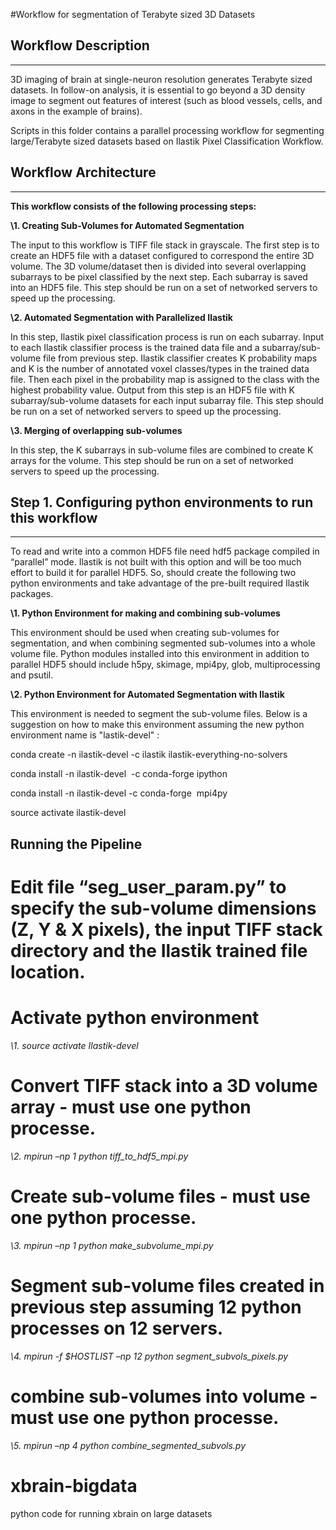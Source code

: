 #Workflow for segmentation of Terabyte sized 3D Datasets


## Workflow Description
--------------------
3D imaging of brain at single-neuron resolution generates Terabyte sized datasets. In follow-on analysis, it is essential to go beyond a 3D density image to segment out features of interest (such as blood vessels, cells, and axons in the example of brains).

Scripts in this folder contains a parallel processing workflow for segmenting large/Terabyte sized datasets based on Ilastik Pixel Classification Workflow.

## Workflow Architecture
---------------------
**This workflow consists of the following processing steps:**

**\1. Creating Sub-Volumes for Automated Segmentation**

The input to this workflow is TIFF file stack in grayscale. The first step is to create an HDF5 file with a dataset configured to correspond the entire 3D volume. The 3D volume/dataset then is divided into several overlapping subarrays to be pixel classified by the next step. Each subarray is saved into an HDF5 file. 
This step should be run on a set of networked servers to speed up the processing.

**\2. Automated Segmentation with Parallelized Ilastik**

In this step, Ilastik pixel classification process is run on each subarray. Input to each Ilastik classifier process is the trained data file and a subarray/sub-volume file from previous step. Ilastik classifier creates K probability maps and K is the number of annotated voxel classes/types in the trained data file. Then each pixel in the probability map is assigned to the class with the highest probability value. Output from this step is an HDF5 file with K subarray/sub-volume datasets for each input subarray file.
This step should be run on a set of networked servers to speed up the processing.

**\3. Merging of overlapping sub-volumes**

In this step, the K subarrays in sub-volume files are combined to create K arrays for the volume. 
This step should be run on a set of networked servers to speed up the processing.


## Step 1. Configuring python environments to run this workflow
----------------------------------------------------

To read and write into a common HDF5 file need hdf5 package compiled in “parallel” mode. Ilastik is not built with this option and will be too much effort to build it for parallel HDF5. So, should create the following two python environments and take advantage of the pre-built required Ilastik packages.

**\1. Python Environment for making and combining sub-volumes**

This environment should be used when creating sub-volumes for segmentation, and when combining segmented sub-volumes into a whole volume file. Python modules installed into this environment in addition to parallel HDF5 should include h5py, skimage, mpi4py, glob, multiprocessing and psutil.

**\2. Python Environment for Automated Segmentation with Ilastik**

This environment is needed to segment the sub-volume files. Below is a suggestion on how to make this environment assuming the new python environment name is "lastik-devel" :

conda create -n ilastik-devel -c ilastik ilastik-everything-no-solvers

conda install -n ilastik-devel  -c conda-forge ipython

conda install -n ilastik-devel -c conda-forge  mpi4py

source activate ilastik-devel


## Running the Pipeline

# Edit file “seg_user_param.py” to specify the sub-volume dimensions (Z, Y & X pixels), the input TIFF stack directory and the Ilastik trained file location.

# Activate python environment

*\1. source activate Ilastik-devel*

# Convert TIFF stack into a 3D volume array - **must use one python processe.**

*\2. mpirun –np 1 python tiff_to_hdf5_mpi.py*

# Create sub-volume files - **must use one python processe.**

*\3. mpirun –np 1 python make_subvolume_mpi.py*

# Segment sub-volume files created in previous step assuming 12 python processes on 12 servers.

*\4. mpirun -f $HOSTLIST –np 12 python segment_subvols_pixels.py*

# combine sub-volumes into volume - **must use one python processe.**

*\5. mpirun –np 4 python combine_segmented_subvols.py*

# xbrain-bigdata
python code for running xbrain on large datasets
